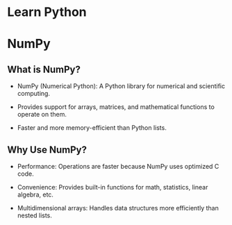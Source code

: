 # Learn Python 

# NumPy

## What is NumPy?

- NumPy (Numerical Python): A Python library for numerical and scientific computing.

- Provides support for arrays, matrices, and mathematical functions to operate on them.

- Faster and more memory-efficient than Python lists.

## Why Use NumPy?

- Performance: Operations are faster because NumPy uses optimized C code.

- Convenience: Provides built-in functions for math, statistics, linear algebra, etc.

- Multidimensional arrays: Handles data structures more efficiently than nested lists.